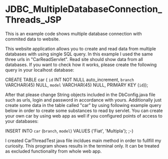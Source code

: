 # JDBC_MultipleDatabaseConnection_Threads_JSP
This is an example code shows multiple database connection with commited data to website.

This website application allows you to create and read data from multiple databases with using single SQL query. In this example I used the same three urls in "CarReadServlet". Read site should show data from all databases. If you want to check how it works, please create the following query in your localhost database:

CREATE TABLE car (
  `id` INT NOT NULL auto_increment,
  `branch` VARCHAR(45) NULL,
  `model` VARCHAR(45) NULL,
PRIMARY KEY (`id`));

After that please change String objects included in the DbConfig.java file such as urls, login and password in accordance with yours. Additionally just create some data in the table called "car" by using following example query below in order to create some substances to read by servlet. You can create your own car by using web app as well if you configured points of access to your databases:

INSERT INTO `car` (`branch`, `model`) VALUES ('Fiat', 'Multipla'); ;-)

I created CarThreadTest java file incldues main method in order to fullfill my curiosity. This program shows results in the terminal only. It can be treated as excluded functionality from whole web app.


